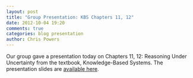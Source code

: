 ```yaml
---
layout: post
title: "Group Presentation: KBS Chapters 11, 12"
date: 2012-10-04 19:20
comments: true
categories: blog presentation
author: Chris Powers
---
```


Our group gave a presentation today on Chapters 11, 12: Reasoning Under
Uncertainty from the textbook, Knowledge-Based Systems. The presentation slides
are [available here](https://docs.google.com/presentation/d/17Okm-Li0738Kax09vFIkGtN2YmFgUL2fzJgNGM-oiSw/edit).
